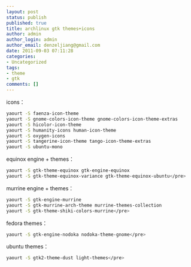 ```yaml
---
layout: post
status: publish
published: true
title: archlinux gtk themes+icons
author: admin
author_login: admin
author_email: denzeljiang@gmail.com
date: 2011-09-03 07:11:28
categories:
- Uncategorized
tags:
- theme
- gtk
comments: []
---
```

icons：

```bash
yaourt -S faenza-icon-theme 
yaourt -S gnome-colors-icon-theme gnome-colors-icon-theme-extras
yaourt -S hicolor-icon-theme
yaourt -S humanity-icons human-icon-theme
yaourt -S oxygen-icons
yaourt -S tangerine-icon-theme tango-icon-theme-extras
yaourt -S ubuntu-mono
```

equinox engine + themes：

```bash
yaourt -S gtk-theme-equinox gtk-engine-equinox
yaourt -S gtk-theme-equinox-variance gtk-theme-equinox-ubuntu</pre>
```

murrine engine + themes：

```bash
yaourt -S gtk-engine-murrine
yaourt -S gtk-murrine-arch-theme murrine-themes-collection
yaourt -S gtk-theme-shiki-colors-murrine</pre>
```
fedora themes：

```bash
yaourt -S gtk-engine-nodoka nodoka-theme-gnome</pre>
```
ubuntu themes：

```bash
yaourt -S gtk2-theme-dust light-themes</pre>
```